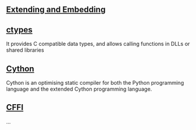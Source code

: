[Extending and Embedding](https://docs.python.org/3/extending/index.html)
---

## [ctypes](https://docs.python.org/2/library/ctypes.html)

It provides C compatible data types, and allows calling functions in DLLs or shared libraries


## [Cython](http://cython.org/)
Cython is an optimising static compiler for both the Python programming language and the extended Cython programming language.


## [CFFI](https://cffi.readthedocs.io)
...
